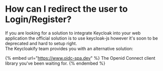# How can I redirect the user to Login/Register?

If you are looking for a solution to integrate Keycloak into your web application the official solution is to use keycloak-js however it's soon to be deprecated and hard to setup right.\
The Keycloakify team provides you with an alternative solution:

{% embed url="https://www.oidc-spa.dev" %}
The Openid Connect client library you've been waiting for.
{% endembed %}
